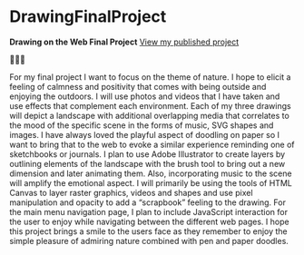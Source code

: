 # DrawingFinalProject

**Drawing on the Web Final Project**
[View my published project](http://i6.cims.nyu.edu/~id673/drawing/index.html)

:evergreen_tree::sun_with_face::sunflower:

For my final project I want to focus on the theme of nature. I hope to elicit a feeling of calmness and positivity that comes with being outside and enjoying the outdoors. I will use photos and videos that I have taken and use effects that complement each environment. Each of my three drawings will depict a landscape with additional overlapping media that correlates to the mood of the specific scene in the forms of music, SVG shapes and images. I have always loved the playful aspect of doodling on paper so I want to bring that to the web to evoke a similar experience reminding one of sketchbooks or journals. I plan to use Adobe Illustrator to create layers by outlining elements of the landscape with the brush tool to bring out a new dimension and later animating them. Also, incorporating music to the scene will amplify the emotional aspect. I will primarily be using the tools of HTML Canvas to layer raster graphics, videos and shapes and use pixel manipulation and opacity to add a “scrapbook” feeling to the drawing. For the main menu navigation page, I plan to include JavaScript interaction for the user to enjoy while navigating between the different web pages. I hope this project brings a smile to the users face as they remember to enjoy the simple pleasure of admiring nature combined with pen and paper doodles.
